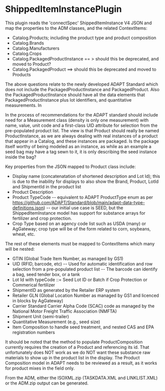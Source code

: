 # ShippedItemInstancePlugin
This plugin reads the 'connectSpec' ShippedItemInstance V4 JSON and map the properties to the ADM classes, and the related ContextItems:
- Catalog.Products; including the product type and product composition
- Catalog.Brands
- Catalog.Manufacturers
- Catalog.Crops
- Catalog.PackagedProductInstance == > should this be deprecated, and moved to Product?
- Catalog.PackagedProduct ==> should this be deprecated and moved to Products

The above questions relate to the newly developed ADAPT Standard which does not include the PackagedProductInstance and PackagedProduct.  Also the PackagedProductInstance should have all the data elements that PackagedProductInstance plus lot identifiers, and quantitative measurements. In

In the process of recommendations for the ADAPT standard should include need for a Measurement class (density is only one measurement) with name, value, unit code and a first-class UID attribute for selection from the pre-populated product list.  The view is that Product should really be named ProductInstance, as we are always dealing with real instances of a product that appear in a Catalog, and these instances are packaged.  Is the package itself worthy of being modeled as an instance, as while as an example a seed bag may have a tag sewn to it, it is only describing the seed instance inside the bag?

Key properties from the JSON mapped to Product class include:
- Display name (concatenatation of shortened description and Lot Id); this is due to the inability for displays to also show the Brand, Product, LotId and ShipmentId in the product list
- Product Description
- Product TypeCode 
-- equivalent to ADAPT ProductType enum as per https://github.com/ADAPT/Standard/blob/main/adapt-data-type-definitions.json)
-- our initial use case is SEED, but the ShippedItemInstance model has support for substance arrays for fertilizer and crop protection.
- Crop Type based on an agency code list such as USDA (many) or AgGateway; crop type will be of the form related to corn, soybeans, wheat, etc.

The rest of these elements must be mapped to ContextItems which many will be nested:
- GTIN (Global Trade Item Number, as managed by GS1)
- UID (RFID, barcode, etc)
-- Used for automatic identification and row selection from a pre-populated product list
-- The barcode can identify a bag, seed tender box, or a tank
- Lot Id with typeCode ::= Seed Lot ID  or Batch if Crop Protection or Commerical fertilizer
- ShipmentID as generated by the Retailer ERP system
- Retailer GLN (Global Location Number as managed by GS1 and licenced in blocks by AgGateway)
- Carrier Standard Carrier Alpha Code (SCAC) code as managed by the National Motor Freight Traffic Association (NMFTA) 
- Shipment Unit (semi-trailer)
- Quantitative Measurement (e.g., seed size)
- Item Composition to handle seed treatment, and nested CAS and EPA registration numbers

It should be noted that the method to populate ProductComposition currently requires the creation of a Product and referencing its id.  That unfortunately does NOT work as we do NOT want these substance raw materials to show up in the product list in the display.  The Product Composition model in ADAPT needs to be reviewed as a result, as it works for product mixes in the field only.

From the ADM, either the ISOXML.zip (TASKDATA.XML and LINKLIST.XML) or the ADM.zip output can be generated.

